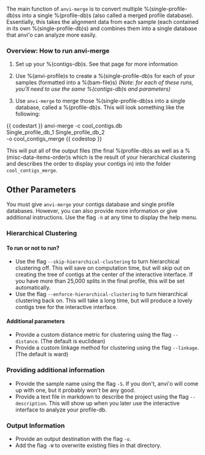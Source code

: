 The main function of `anvi-merge` is to convert multiple %(single-profile-db)ss into a single %(profile-db)s (also called a merged profile database). Essentially, this takes the alignment data from each sample (each contained in its own %(single-profile-db)s) and combines them into a single database that anvi'o can analyze more easily.

### Overview: How to run anvi-merge

1. Set up your %(contigs-db)s. See that page for more information

2. Use %(anvi-profile)s to create a %(single-profile-db)s for each of your samples (formatted into a %(bam-file)s) *(Note: for each of these runs, you'll need to use the same %(contigs-db)s and parameters)*

3. Use `anvi-merge` to merge those %(single-profile-db)ss into a single database, called a %(profile-db)s. This will look something like the following:

{{ codestart }}
anvi-merge -c cool_contigs.db \
            Single_profile_db_1 Single_profile_db_2 \
            -o cool_contigs_merge
{{ codestop }}
                    
This will put all of the output files (the final %(profile-db)s as well as a %(misc-data-items-order)s which is the result of your hierarchical clustering and describes the order to display your contigs in) into the folder `cool_contigs_merge`.
    

## Other Parameters

You must give `anvi-merge` your contigs database and single profile databases. However, you can also provide more information or give additional instructions. Use the flag `-h` at any time to display the help menu.

### Hierarchical Clustering 

#### To run or not to run? 
* Use the flag `--skip-hierarchical-clustering` to turn hierarchical clustering off. This will save on computation time, but will skip out on creating the tree of contigs at the center of the interactive interface. If you have more than 25,000 splits in the final profile, this will be set automatically. 
* Use the flag `--enforce-hierarchical-clustering` to turn hierarchical clustering back on. This will take a long time, but will produce a lovely contigs tree for the interactive interface. 

#### Additional parameters
* Provide a custom distance metric for clustering using the flag `--distance`. (The default is euclidean)
* Provide a custom linkage method for clustering using the flag `--linkage`. (The default is ward)

### Providing additional information
* Provide the sample name using the flag `-S`. If you don't, anvi'o will come up with one, but it probably won't be any good. 
* Provide a text file in markdown to describe the project using the flag `--description`. This will show up when you later use the interactive interface to analyze your profile-db. 

### Output Information
* Provide an output destination with the flag `-o`.
* Add the flag `-W` to overwrite existing files in that directory. 

